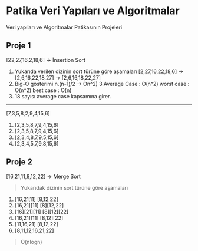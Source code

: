 # Patika Veri Yapıları ve Algoritmalar
Veri yapıları ve Algoritmalar Patikasının Projeleri
## Proje 1
[22,27,16,2,18,6] -> İnsertion Sort
1. Yukarıda verilen dizinin sort türüne göre aşamaları
[2,27,16,22,18,6] -> [2,6,16,22,18,27] -> [2,6,16,18,22,27]
2. Big-O gösterimi
n.(n-1)/2 -> On^2)
3.Average Case : O(n^2) worst case : O(n^2) best case : O(n)
4. 18 sayısı average case kapsamına girer.
---
   [7,3,5,8,2,9,4,15,6]
1. [2,3,5,8,7,9,4,15,6]
2. [2,3,5,8,7,9,4,15,6]
3. [2,3,4,8,7,9,5,15,6]
4. [2,3,4,5,7,9,8,15,6]

## Proje 2

[16,21,11,8,12,22] -> Merge Sort
> Yukarıdak dizinin sort türüne göre aşamaları
1. [16,21,11]          [8,12,22]
2. [16,21][11]         [8][12,22]
3. [16][21][11]        [8][12][22]
4. [16,21][11]         [8,12][22]
5. [11,16,21]          [8,12,22]
6. [8,11,12,16,21,22]
> O(nlogn)